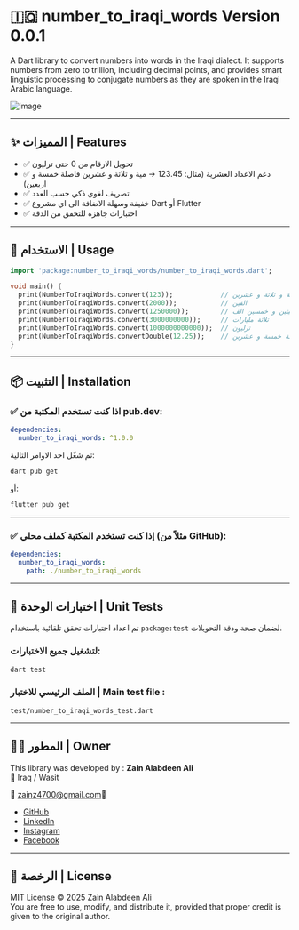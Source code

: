 # 🇮🇶 number_to_iraqi_words Version 0.0.1

A Dart library to convert numbers into words in the Iraqi dialect.
It supports numbers from zero to trillion, including decimal points, and provides smart linguistic processing to conjugate numbers as they are spoken in the Iraqi Arabic language.

![image](https://github.com/user-attachments/assets/907a036f-63cf-4313-a842-1d359d13ed93)


---------------

## ✨ المميزات | Features

- ✅ تحويل الارقام من 0 حتى ترليون
- ✅ دعم الاعداد العشرية (مثال: 123.45 → مية و تلاثة و عشرين فاصلة خمسة و اربعين)
- ✅ تصريف لغوي ذكي حسب العدد
- ✅ خفيفة وسهلة الاضافة الى اي مشروع Dart أو Flutter
- ✅ اختبارات جاهزة للتحقق من الدقة

---

## 🚀 الاستخدام | Usage

```dart
import 'package:number_to_iraqi_words/number_to_iraqi_words.dart';

void main() {
  print(NumberToIraqiWords.convert(123));            // مية و تلاثة و عشرين
  print(NumberToIraqiWords.convert(2000));           // الفين
  print(NumberToIraqiWords.convert(1250000));        // مليون و ميتين و خمسين الف
  print(NumberToIraqiWords.convert(3000000000));     // تلاثة مليارات
  print(NumberToIraqiWords.convert(1000000000000));  // ترليون
  print(NumberToIraqiWords.convertDouble(12.25));    // اثنعش فاصلة خمسة و عشرين
}
```

---

## 📦 التثبيت | Installation

### ✅ اذا كنت تستخدم المكتبة من pub.dev:

```yaml
dependencies:
  number_to_iraqi_words: ^1.0.0
```

ثم شغّل احد الاوامر التالية:

```bash
dart pub get
```

أو:

```bash
flutter pub get
```

---

### ✅ إذا كنت تستخدم المكتبة كملف محلي (مثلاً من GitHub):

```yaml
dependencies:
  number_to_iraqi_words:
    path: ./number_to_iraqi_words
```

---------------

## 🧪 اختبارات الوحدة | Unit Tests

تم اعداد اختبارات تحقق تلقائية باستخدام `package:test` لضمان صحة ودقة التحويلات.

### لتشغيل جميع الاختبارات:

```bash
dart test
```

### الملف الرئيسي للاختبار | Main test file :

```
test/number_to_iraqi_words_test.dart
```

---

## 🧑‍💻 المطور | Owner

This library was developed by :
**Zain Alabdeen Ali**  
📍 Iraq / Wasit

📧 zainz4700@gmail.com🔗

- [GitHub](https://github.com/zain313)
- [LinkedIn](https://www.linkedin.com/in/itzainali/)
- [Instagram](https://www.instagram.com/it.zain.ali/)
- [Facebook](https://www.facebook.com/zainalabdeen.ali.2)


---------------

## 📄 الرخصة | License

MIT License © 2025 Zain Alabdeen Ali  
You are free to use, modify, and distribute it, provided that proper credit is given to the original author.
